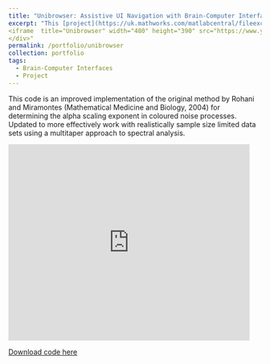 ```yaml
---
title: "Unibrowser: Assistive UI Navigation with Brain-Computer Interfaces (Python/MATLAB)"
excerpt: "This [project](https://uk.mathworks.com/matlabcentral/fileexchange/58165-multiple-segmenting-method-for-scaling-exponent-estimation-in-colored-noise?s_tid=prof_contriblnk) is an implementation of the method derived in Rohani and Miramontes (Mathematical Medicine and Biology, 2004) for determining the alpha scaling exponent in coloured noise processes. Updated to more effectively work with realistically limited data sets.<div class="video-container">
<iframe  title="Unibrowser" width="480" height="390" src="https://www.youtube.com/embed/WMOXZ_Clv7s" frameborder="0" allowfullscreen></iframe>
</div>"
permalink: /portfolio/unibrowser
collection: portfolio
tags:
  - Brain-Computer Interfaces
  - Project
---
```

This code is an improved implementation of the original method by Rohani and Miramontes (Mathematical Medicine and Biology, 2004) for determining the alpha scaling exponent in coloured noise processes. Updated to more effectively work with realistically sample size limited data sets using a multitaper approach to spectral analysis.

<div class="video-container">
<iframe  title="Unibrowser" width="480" height="390" src="https://www.youtube.com/embed/WMOXZ_Clv7s" frameborder="0" allowfullscreen></iframe>
</div>

[Download code here](https://uk.mathworks.com/matlabcentral/fileexchange/58165-multiple-segmenting-method-for-scaling-exponent-estimation-in-colored-noise?s_tid=prof_contriblnk)

